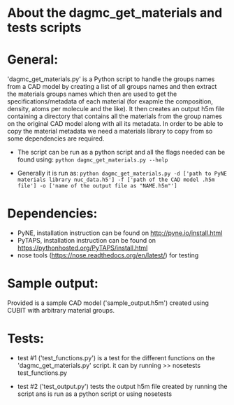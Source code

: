About the dagmc_get_materials and tests scripts
====
# General:
'dagmc_get_materials.py' is a Python script to handle the groups names from a CAD model by creating a list of all groups names and then extract the materials groups names which then are used to get the specifications/metadata of each material (for exapmle the composition, density, atoms per molecule and the like). It then creates an output h5m file containing a directory that contains all the materials from the group names on the original CAD model along with all its metadata. In order to be able to copy the material metadata we need a materials library to copy from so some dependencies are required.
- The script can be run as a python script and all the flags needed can be found using:
  ```python dagmc_get_materials.py --help```

- Generally it is run as:
  ```python dagmc_get_materials.py -d ['path to PyNE materials library nuc_data.h5'] -f ['path of the CAD model .h5m file'] -o ['name of the output file as "NAME.h5m"']```


# Dependencies:
- PyNE, installation instruction can be found on http://pyne.io/install.html
- PyTAPS, installation instruction can be found on https://pythonhosted.org/PyTAPS/install.html
- nose tools (https://nose.readthedocs.org/en/latest/) for testing

# Sample output:
Provided is a sample CAD model ('sample_output.h5m') created using CUBIT with arbitrary material groups.

# Tests:
- test #1 ('test_functions.py') is a test for the different functions on the 'dagmc_get_materials.py' script. it can by running >> nosetests test_functions.py

- test #2 ('test_output.py') tests the output h5m file created by running the script ans is run as a python script or using nosetests  
